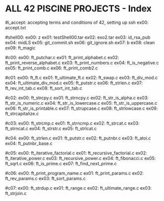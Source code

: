 # ALL 42 PISCINE PROJECTS - Index


#i_accept: accepting terms and conditions of 42, setting up ssh
ex00: accept.txt


#shell00:
ex00: z
ex01: testShell00.tar
ex02: exo2.tar
ex03: id_rsa_pub
ex04: midLS
ex05: git_commit.sh
ex06: git_ignore.sh
ex07: b
ex08: clean
ex09: ft_magic


#c00:
ex00: ft_putchar.c
ex01: ft_print_alphabet.c
ex02: ft_print_reverse_alphabet.c
ex03: ft_print_numbers.c
ex04: ft_is_negative.c
ex05: ft_print_comb.c
ex06: ft_print_comb2.c


#c01:
ex00: ft_ft.c
ex01: ft_ultimate_ft.c
ex02: ft_swap.c
ex03: ft_div_mod.c
ex04: ft_ultimate_div_mod.c
ex05: ft_putstr.c
ex06: ft_strlen.c
ex07: ft_rev_int_tab.c
ex08: ft_sort_int_tab.c


#c02:
ex00: ft_strcpy.c
ex01: ft_strncpy.c
ex02: ft_str_is_alpha.c
ex03: ft_str_is_numeric.c
ex04: ft_str_is_lowercase.c
ex05: ft_str_is_uppercase.c
ex06: ft_str_is_printable.c
ex07: ft_strupcase.c
ex08: ft_strlowcase.c
ex09: ft_strcapitalize.c


#c03:
ex00: ft_strcmp.c
ex01: ft_strncmp.c
ex02: ft_strcat.c
ex03: ft_strncat.c
ex04: ft_strstr.c
ex05: ft_strlcat.c


#c04:
ex00: ft_strlen.c
ex01: ft_putstr.c
ex02: ft_putnbr.c
ex03: ft_atoi.c
ex04: ft_putnbr_base.c


#c05:
ex00: ft_iterative_factorial.c
ex01: ft_recursive_factorial.c
ex02: ft_iterative_power.c
ex03: ft_recursive_power.c
ex04: ft_fibonacci.c
ex05: ft_sqrt.c
ex06: ft_is_prime.c
ex07: ft_find_next_prime.c


#c06:
ex00: ft_print_program_name.c
ex01: ft_print_params.c
ex02: ft_rev_params.c
ex03: ft_sort_params.c


#c07:
ex00: ft_strdup.c
ex01: ft_range.c
ex02: ft_ultimate_range.c
ex03: ft_strjoin.c
